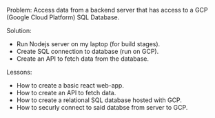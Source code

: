 Problem:
    Access data from a backend server that has access to a GCP (Google Cloud Platform) SQL Database.
    
Solution:
* Run Nodejs server on my laptop (for build stages).
* Create SQL connection to database (run on GCP).
* Create an API to fetch data from the database.
    
Lessons:
* How to create a basic react web-app.
* How to create an API to fetch data.
* How to create a relational SQL database hosted with GCP.
* How to securly connect to said databse from server to GCP.
